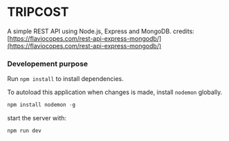 # TRIPCOST

A simple REST API using Node.js, Express and MongoDB.
credits: [https://flaviocopes.com/rest-api-express-mongodb/](https://flaviocopes.com/rest-api-express-mongodb/)

### Developement purpose

Run `npm install` to install dependencies.

To autoload this application when changes is made, install `nodemon` globally.

```js
npm install nodemon -g
```

start the server with:

```js
npm run dev
```